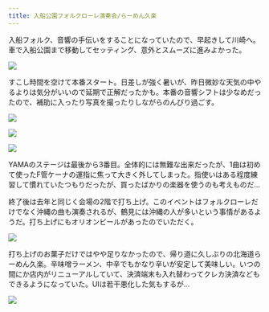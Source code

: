 ```yaml
---
title: 入船公園フォルクローレ演奏会/らーめん久楽
---
```


入船フォルク、音響の手伝いをすることになっていたので、早起きして川崎へ。車で入船公園まで移動してセッティング、意外とスムーズに進みよかった。

![](https://photos.old.apkas.net/medium/202404/20240428-104459.webp)

すこし時間を空けて本番スタート。日差しが強く暑いが、昨日微妙な天気の中やるよりは気分がいいので延期で正解だったかも。本番の音響シフトは少なめだったので、補助に入ったり写真を撮ったりしながらのんびり過ごす。

![](https://photos.old.apkas.net/medium/202404/20240428-114951.webp)

![](https://photos.old.apkas.net/medium/202404/20240428-121032.webp)

![](https://photos.old.apkas.net/medium/202404/20240428-143232.webp)

YAMAのステージは最後から3番目。全体的には無難な出来だったが、1曲は初めて使ったF管ケーナの運指に焦って大きく外してしまった。指使いはある程度練習して慣れていたつもりだったが、買ったばかりの楽器を使うのも考えものだ...

終了後は去年と同じく会場の2階で打ち上げ。このイベントはフォルクローレだけでなく沖縄の曲も演奏されるが、鶴見には沖縄の人が多いという事情があるようだ。打ち上げにもオリオンビールがあったのでいただく。

![](https://photos.old.apkas.net/medium/202404/20240428-170454.webp)

打ち上げのお菓子だけではやや足りなかったので、帰り道に久しぶりの北海道らーめん久楽。辛味噌ラーメン、中辛でもかなり辛いが安定して美味しい。いつの間にか店内がリニューアルしていて、決済端末も入れ替わってクレカ決済などもできるようになっていた。UIは若干悪化した気もするが...

![](https://photos.old.apkas.net/medium/202404/20240428-194909.webp)
